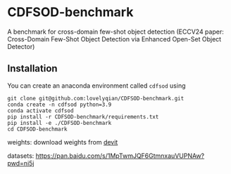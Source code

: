 # CDFSOD-benchmark
A benchmark for cross-domain few-shot object detection (ECCV24 paper: Cross-Domain Few-Shot Object Detection via Enhanced Open-Set Object Detector)

## Installation
You can create an anaconda environment called `cdfsod` using
```
git clone git@github.com:lovelyqian/CDFSOD-benchmark.git
conda create -n cdfsod python=3.9
conda activate cdfsod
pip install -r CDFSOD-benchmark/requirements.txt 
pip install -e ./CDFSOD-benchmark
cd CDFSOD-benchmark
```

weights:
download weights from [devit](https://github.com/mlzxy/devit/blob/main/Downloads.md)

datasets:
https://pan.baidu.com/s/1MpTwmJQF6GtmnxauVUPNAw?pwd=ni5j 

